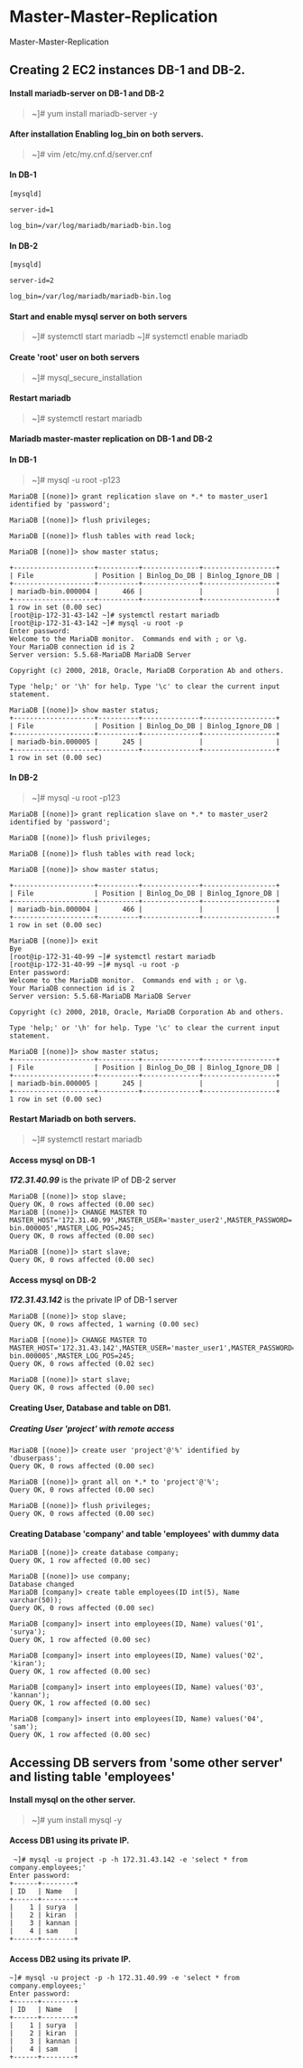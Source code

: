 # Master-Master-Replication
Master-Master-Replication

## Creating 2 EC2 instances DB-1 and DB-2.

#### Install mariadb-server on DB-1 and DB-2

> ~]# yum install mariadb-server -y

#### After installation Enabling log_bin on both servers.

> ~]# vim /etc/my.cnf.d/server.cnf

#### In DB-1

``` 
[mysqld]

server-id=1

log_bin=/var/log/mariadb/mariadb-bin.log 
```

#### In DB-2

``` 
[mysqld]

server-id=2

log_bin=/var/log/mariadb/mariadb-bin.log 
```

#### Start and enable mysql server on both servers

> ~]# systemctl start mariadb
> ~]# systemctl enable mariadb


#### Create 'root' user on both servers

> ~]# mysql_secure_installation

#### Restart mariadb

> ~]# systemctl restart mariadb

#### Mariadb master-master replication on DB-1 and DB-2

#### In DB-1

> ~]#  mysql -u root -p123

```
MariaDB [(none)]> grant replication slave on *.* to master_user1 identified by 'password';

MariaDB [(none)]> flush privileges;

MariaDB [(none)]> flush tables with read lock;

MariaDB [(none)]> show master status;

+--------------------+----------+--------------+------------------+
| File               | Position | Binlog_Do_DB | Binlog_Ignore_DB |
+--------------------+----------+--------------+------------------+
| mariadb-bin.000004 |      466 |              |                  |
+--------------------+----------+--------------+------------------+
1 row in set (0.00 sec)
[root@ip-172-31-43-142 ~]# systemctl restart mariadb
[root@ip-172-31-43-142 ~]# mysql -u root -p
Enter password: 
Welcome to the MariaDB monitor.  Commands end with ; or \g.
Your MariaDB connection id is 2
Server version: 5.5.68-MariaDB MariaDB Server

Copyright (c) 2000, 2018, Oracle, MariaDB Corporation Ab and others.

Type 'help;' or '\h' for help. Type '\c' to clear the current input statement.

MariaDB [(none)]> show master status;
+--------------------+----------+--------------+------------------+
| File               | Position | Binlog_Do_DB | Binlog_Ignore_DB |
+--------------------+----------+--------------+------------------+
| mariadb-bin.000005 |      245 |              |                  |
+--------------------+----------+--------------+------------------+
1 row in set (0.00 sec)

```

#### In DB-2

> ~]#  mysql -u root -p123

```
MariaDB [(none)]> grant replication slave on *.* to master_user2 identified by 'password';

MariaDB [(none)]> flush privileges;

MariaDB [(none)]> flush tables with read lock;

MariaDB [(none)]> show master status;

+--------------------+----------+--------------+------------------+
| File               | Position | Binlog_Do_DB | Binlog_Ignore_DB |
+--------------------+----------+--------------+------------------+
| mariadb-bin.000004 |      466 |              |                  |
+--------------------+----------+--------------+------------------+
1 row in set (0.00 sec)

MariaDB [(none)]> exit
Bye
[root@ip-172-31-40-99 ~]# systemctl restart mariadb
[root@ip-172-31-40-99 ~]# mysql -u root -p
Enter password: 
Welcome to the MariaDB monitor.  Commands end with ; or \g.
Your MariaDB connection id is 2
Server version: 5.5.68-MariaDB MariaDB Server

Copyright (c) 2000, 2018, Oracle, MariaDB Corporation Ab and others.

Type 'help;' or '\h' for help. Type '\c' to clear the current input statement.

MariaDB [(none)]> show master status;
+--------------------+----------+--------------+------------------+
| File               | Position | Binlog_Do_DB | Binlog_Ignore_DB |
+--------------------+----------+--------------+------------------+
| mariadb-bin.000005 |      245 |              |                  |
+--------------------+----------+--------------+------------------+
1 row in set (0.00 sec)

```
#### Restart Mariadb on both servers.

> ~]# systemctl restart mariadb

#### Access mysql on DB-1

***172.31.40.99*** is the private IP of DB-2 server

```
MariaDB [(none)]> stop slave;
Query OK, 0 rows affected (0.00 sec)
MariaDB [(none)]> CHANGE MASTER TO MASTER_HOST='172.31.40.99',MASTER_USER='master_user2',MASTER_PASSWORD='password',MASTER_LOG_FILE='mariadb-bin.000005',MASTER_LOG_POS=245;
Query OK, 0 rows affected (0.00 sec)

MariaDB [(none)]> start slave;
Query OK, 0 rows affected (0.00 sec)
```

#### Access mysql on DB-2

***172.31.43.142*** is the private IP of DB-1 server

```
MariaDB [(none)]> stop slave;
Query OK, 0 rows affected, 1 warning (0.00 sec)

MariaDB [(none)]> CHANGE MASTER TO MASTER_HOST='172.31.43.142',MASTER_USER='master_user1',MASTER_PASSWORD='password',MASTER_LOG_FILE='mariadb-bin.000005',MASTER_LOG_POS=245;
Query OK, 0 rows affected (0.02 sec)

MariaDB [(none)]> start slave;
Query OK, 0 rows affected (0.00 sec)
```

#### Creating User, Database and table on DB1.
##### Creating User 'project' with remote access

```
MariaDB [(none)]> create user 'project'@'%' identified by 'dbuserpass';
Query OK, 0 rows affected (0.00 sec)

MariaDB [(none)]> grant all on *.* to 'project'@'%';
Query OK, 0 rows affected (0.00 sec)

MariaDB [(none)]> flush privileges;
Query OK, 0 rows affected (0.00 sec)
```

#### Creating Database 'company' and table 'employees' with dummy data

```
MariaDB [(none)]> create database company;
Query OK, 1 row affected (0.00 sec)

MariaDB [(none)]> use company;
Database changed
MariaDB [company]> create table employees(ID int(5), Name varchar(50));
Query OK, 0 rows affected (0.00 sec)

MariaDB [company]> insert into employees(ID, Name) values('01', 'surya');
Query OK, 1 row affected (0.00 sec)

MariaDB [company]> insert into employees(ID, Name) values('02', 'kiran');
Query OK, 1 row affected (0.00 sec)

MariaDB [company]> insert into employees(ID, Name) values('03', 'kannan');
Query OK, 1 row affected (0.00 sec)

MariaDB [company]> insert into employees(ID, Name) values('04', 'sam');
Query OK, 1 row affected (0.00 sec)
```
## Accessing DB servers from 'some other server' and listing table 'employees'

#### Install mysql on the other server.

> ~]# yum install mysql -y

#### Access DB1 using its private IP.

```
 ~]# mysql -u project -p -h 172.31.43.142 -e 'select * from company.employees;'
Enter password: 
+------+--------+
| ID   | Name   |
+------+--------+
|    1 | surya  |
|    2 | kiran  |
|    3 | kannan |
|    4 | sam    |
+------+--------+
```

#### Access DB2 using its private IP.
```
~]# mysql -u project -p -h 172.31.40.99 -e 'select * from company.employees;'
Enter password: 
+------+--------+
| ID   | Name   |
+------+--------+
|    1 | surya  |
|    2 | kiran  |
|    3 | kannan |
|    4 | sam    |
+------+--------+
```
